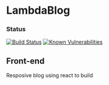 # LambdaBlog
### Status
[![Build Status](https://travis-ci.org/soulomoon/LambdaBlog.svg?branch=master)](https://travis-ci.org/soulomoon/LambdaBlog)
[![Known Vulnerabilities](https://snyk.io/test/github/soulomoon/lambdablog/badge.svg?targetFile=front-end%2Fpackage.json)](https://snyk.io/test/github/soulomoon/lambdablog?targetFile=front-end%2Fpackage.json)

## Front-end
Resposive blog using react to build
